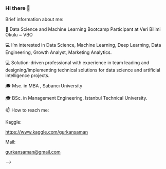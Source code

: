 ### Hi there 👋

Brief information about me:

🌱 Data Science and Machine Learning Bootcamp Participant at Veri Bilimi Okulu ~ VBO

💻 I’m interested in Data Science, Machine Learning, Deep Learning, Data Engineering, Growth Analyst, Marketing Analytics.

💻 Solution-driven professional with experience in team leading and designing/implementing technical solutions for data science and artificial intelligence projects.

🎓 Msc. in MBA , Sabancı University

🎓 BSc. in Management Engineering, Istanbul Technical University.

📫 How to reach me:

Kaggle:

https://www.kaggle.com/gurkansaman

Mail:

gurkansaman@gmail.com


-->
